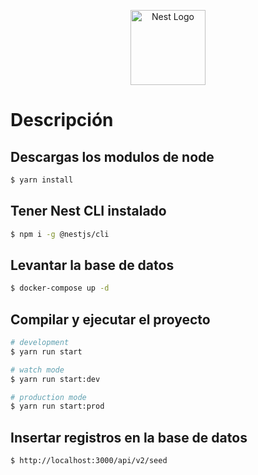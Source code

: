 <p align="center">
  <a href="http://nestjs.com/" target="blank"><img src="https://nestjs.com/img/logo-small.svg" width="120" alt="Nest Logo" /></a>
</p>


# Descripción

## Descargas los modulos de node

```bash
$ yarn install
```

## Tener Nest CLI instalado

```bash
$ npm i -g @nestjs/cli
```

## Levantar la base de datos
```bash
$ docker-compose up -d
```

## Compilar y ejecutar el proyecto

```bash
# development
$ yarn run start

# watch mode
$ yarn run start:dev

# production mode
$ yarn run start:prod
```

## Insertar registros en la base de datos
```bash
$ http://localhost:3000/api/v2/seed
```